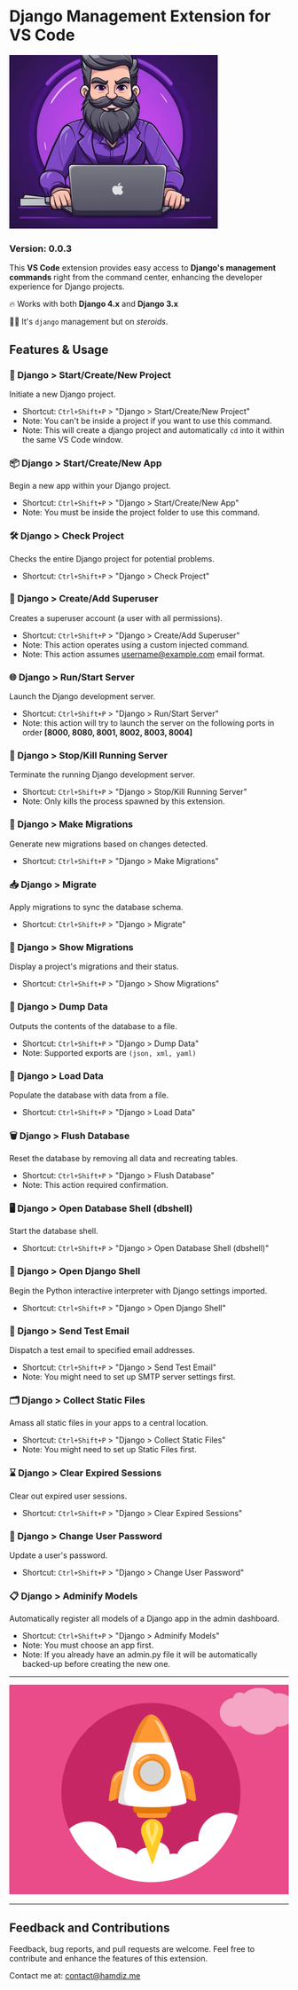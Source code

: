 
# Django Management Extension for VS Code 

![Django Extension Logo](./images/logo.png)

### Version: 0.0.3

This **VS Code** extension provides easy access to **Django's management commands** right from the command center, enhancing the developer experience for Django projects.

🔥 Works with both **Django 4.x** and **Django 3.x**

🏋🏻 It's `django` management but on *steroids*.

## Features & Usage

### 🚀 Django > Start/Create/New Project

Initiate a new Django project.

- Shortcut: `Ctrl+Shift+P` > "Django > Start/Create/New Project"
- Note: You can't be inside a project if you want to use this command.
- Note: This will create a django project and automatically `cd` into it within the same VS Code window.

### 📦 Django > Start/Create/New App

Begin a new app within your Django project.

- Shortcut: `Ctrl+Shift+P` > "Django > Start/Create/New App"
- Note: You must be inside the project folder to use this command.

### 🛠 Django > Check Project

Checks the entire Django project for potential problems.

- Shortcut: `Ctrl+Shift+P` > "Django > Check Project"

### 👤 Django > Create/Add Superuser

Creates a superuser account (a user with all permissions).

- Shortcut: `Ctrl+Shift+P` > "Django > Create/Add Superuser"
- Note: This action operates using a custom injected command.
- Note: This action assumes username@example.com email format.

### 🌐 Django > Run/Start Server

Launch the Django development server.

- Shortcut: `Ctrl+Shift+P` > "Django > Run/Start Server"
- Note: this action will try to launch the server on the following ports in order **[8000, 8080, 8001, 8002, 8003, 8004]**

### 🛑 Django > Stop/Kill Running Server

Terminate the running Django development server.

- Shortcut: `Ctrl+Shift+P` > "Django > Stop/Kill Running Server"
- Note: Only kills the process spawned by this extension.

### 🔀 Django > Make Migrations

Generate new migrations based on changes detected.

- Shortcut: `Ctrl+Shift+P` > "Django > Make Migrations"

### 📥 Django > Migrate

Apply migrations to sync the database schema.

- Shortcut: `Ctrl+Shift+P` > "Django > Migrate"

### 📜 Django > Show Migrations

Display a project's migrations and their status.

- Shortcut: `Ctrl+Shift+P` > "Django > Show Migrations"

### 💾 Django > Dump Data

Outputs the contents of the database to a file.

- Shortcut: `Ctrl+Shift+P` > "Django > Dump Data"
- Note: Supported exports are `(json, xml, yaml)`

### 🔄 Django > Load Data

Populate the database with data from a file.

- Shortcut: `Ctrl+Shift+P` > "Django > Load Data"

### 🗑 Django > Flush Database

Reset the database by removing all data and recreating tables.

- Shortcut: `Ctrl+Shift+P` > "Django > Flush Database"
- Note: This action required confirmation.

### 🖥 Django > Open Database Shell (dbshell)

Start the database shell.

- Shortcut: `Ctrl+Shift+P` > "Django > Open Database Shell (dbshell)"

### 🐚 Django > Open Django Shell

Begin the Python interactive interpreter with Django settings imported.

- Shortcut: `Ctrl+Shift+P` > "Django > Open Django Shell"

### 📧 Django > Send Test Email

Dispatch a test email to specified email addresses.

- Shortcut: `Ctrl+Shift+P` > "Django > Send Test Email"
- Note: You might need to set up SMTP server settings first.

### 🗂 Django > Collect Static Files

Amass all static files in your apps to a central location.

- Shortcut: `Ctrl+Shift+P` > "Django > Collect Static Files"
- Note: You might need to set up Static Files first.

### ⌛ Django > Clear Expired Sessions

Clear out expired user sessions.

- Shortcut: `Ctrl+Shift+P` > "Django > Clear Expired Sessions"

### 🔑 Django > Change User Password

Update a user's password.

- Shortcut: `Ctrl+Shift+P` > "Django > Change User Password"

### 📋 Django > Adminify Models

Automatically register all models of a Django app in the admin dashboard.

- Shortcut: `Ctrl+Shift+P` > "Django > Adminify Models"
- Note: You must choose an app first.
- Note: If you already have an admin.py file it will be automatically backed-up before creating the new one.

---

![Django Extension Logo](./images/rocket.gif)

---
## Feedback and Contributions

Feedback, bug reports, and pull requests are welcome. Feel free to contribute and enhance the features of this extension.

Contact me at: contact@hamdiz.me
